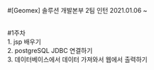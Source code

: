 #[Geomex] 솔루션 개발본부 2팀 인턴
2021.01.06 ~ 

<br>
#1주차 <br>
1. jsp 배우기 <br>
2. postgreSQL JDBC 연결하기 <br>
3. 데이터베이스에서 데이터 가져와서 웹에서 출력하기 <br>
